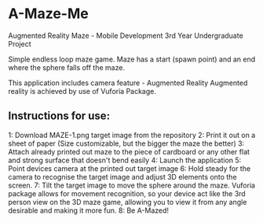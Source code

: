 # A-Maze-Me
Augmented Reality Maze - Mobile Development 3rd Year Undergraduate Project

Simple endless loop maze game. Maze has a start (spawn point) and an end where the sphere falls off the maze.

This application includes camera feature - Augmented Reality
Augmented reality is achieved by use of Vuforia Package.

## Instructions for use:
1: Download MAZE-1.png target image from the repository
2: Print it out on a sheet of paper (Size customizable, but the bigger the maze the better)
3: Attach already printed out maze to the piece of cardboard or any other flat and strong surface that doesn't bend easily
4: Launch the application
5: Point devices camera at the printed out target image
6: Hold steady for the camera to recognise the target image and adjust 3D elements onto the screen.
7: Tilt the target image to move the sphere around the maze. Vuforia package allows for movement recognition, so your device act like the 3rd person view on the 3D maze game, allowing you to view it from any angle desirable and making it more fun.
8: Be A-Mazed!
